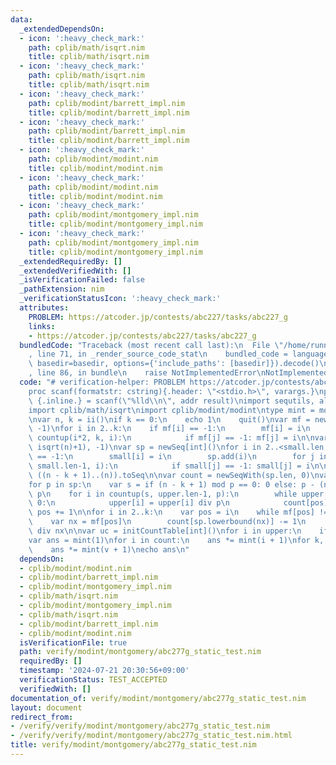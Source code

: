 ```yaml
---
data:
  _extendedDependsOn:
  - icon: ':heavy_check_mark:'
    path: cplib/math/isqrt.nim
    title: cplib/math/isqrt.nim
  - icon: ':heavy_check_mark:'
    path: cplib/math/isqrt.nim
    title: cplib/math/isqrt.nim
  - icon: ':heavy_check_mark:'
    path: cplib/modint/barrett_impl.nim
    title: cplib/modint/barrett_impl.nim
  - icon: ':heavy_check_mark:'
    path: cplib/modint/barrett_impl.nim
    title: cplib/modint/barrett_impl.nim
  - icon: ':heavy_check_mark:'
    path: cplib/modint/modint.nim
    title: cplib/modint/modint.nim
  - icon: ':heavy_check_mark:'
    path: cplib/modint/modint.nim
    title: cplib/modint/modint.nim
  - icon: ':heavy_check_mark:'
    path: cplib/modint/montgomery_impl.nim
    title: cplib/modint/montgomery_impl.nim
  - icon: ':heavy_check_mark:'
    path: cplib/modint/montgomery_impl.nim
    title: cplib/modint/montgomery_impl.nim
  _extendedRequiredBy: []
  _extendedVerifiedWith: []
  _isVerificationFailed: false
  _pathExtension: nim
  _verificationStatusIcon: ':heavy_check_mark:'
  attributes:
    PROBLEM: https://atcoder.jp/contests/abc227/tasks/abc227_g
    links:
    - https://atcoder.jp/contests/abc227/tasks/abc227_g
  bundledCode: "Traceback (most recent call last):\n  File \"/home/runner/.local/lib/python3.10/site-packages/onlinejudge_verify/documentation/build.py\"\
    , line 71, in _render_source_code_stat\n    bundled_code = language.bundle(stat.path,\
    \ basedir=basedir, options={'include_paths': [basedir]}).decode()\n  File \"/home/runner/.local/lib/python3.10/site-packages/onlinejudge_verify/languages/nim.py\"\
    , line 86, in bundle\n    raise NotImplementedError\nNotImplementedError\n"
  code: "# verification-helper: PROBLEM https://atcoder.jp/contests/abc227/tasks/abc227_g\n\
    proc scanf(formatstr: cstring){.header: \"<stdio.h>\", varargs.}\nproc ii(): int\
    \ {.inline.} = scanf(\"%lld\\n\", addr result)\nimport sequtils, algorithm, tables\n\
    import cplib/math/isqrt\nimport cplib/modint/modint\ntype mint = modint998244353_montgomery\n\
    \nvar n, k = ii()\nif k == 0:\n    echo 1\n    quit()\nvar mf = newSeqWith(k+1,\
    \ -1)\nfor i in 2..k:\n    if mf[i] == -1:\n        mf[i] = i\n        for j in\
    \ countup(i*2, k, i):\n            if mf[j] == -1: mf[j] = i\n\nvar small = newSeqWith(max(k+1,\
    \ isqrt(n)+1), -1)\nvar sp = newSeq[int]()\nfor i in 2..<small.len:\n    if small[i]\
    \ == -1:\n        small[i] = i\n        sp.add(i)\n        for j in countup(i*2,\
    \ small.len-1, i):\n            if small[j] == -1: small[j] = i\n\nvar upper =\
    \ ((n - k + 1)..(n)).toSeq\n\nvar count = newSeqWith(sp.len, 0)\nvar pos = 0\n\
    for p in sp:\n    var s = if (n - k + 1) mod p == 0: 0 else: p - (n - k + 1) mod\
    \ p\n    for i in countup(s, upper.len-1, p):\n        while upper[i] mod p ==\
    \ 0:\n            upper[i] = upper[i] div p\n            count[pos] += 1\n   \
    \ pos += 1\n\nfor i in 2..k:\n    var pos = i\n    while mf[pos] != -1:\n    \
    \    var nx = mf[pos]\n        count[sp.lowerbound(nx)] -= 1\n        pos = pos\
    \ div nx\n\nvar uc = initCountTable[int]()\nfor i in upper:\n    if i != 1: uc.inc(i)\n\
    var ans = mint(1)\nfor i in count:\n    ans *= mint(i + 1)\nfor k, v in uc:\n\
    \    ans *= mint(v + 1)\necho ans\n"
  dependsOn:
  - cplib/modint/modint.nim
  - cplib/modint/barrett_impl.nim
  - cplib/modint/montgomery_impl.nim
  - cplib/math/isqrt.nim
  - cplib/modint/montgomery_impl.nim
  - cplib/math/isqrt.nim
  - cplib/modint/barrett_impl.nim
  - cplib/modint/modint.nim
  isVerificationFile: true
  path: verify/modint/montgomery/abc277g_static_test.nim
  requiredBy: []
  timestamp: '2024-07-21 20:30:56+09:00'
  verificationStatus: TEST_ACCEPTED
  verifiedWith: []
documentation_of: verify/modint/montgomery/abc277g_static_test.nim
layout: document
redirect_from:
- /verify/verify/modint/montgomery/abc277g_static_test.nim
- /verify/verify/modint/montgomery/abc277g_static_test.nim.html
title: verify/modint/montgomery/abc277g_static_test.nim
---
```

